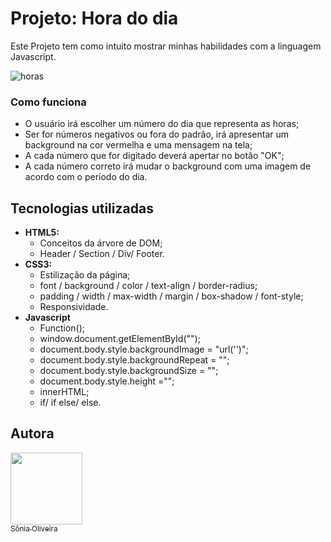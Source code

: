 # Projeto: Hora do dia
 Este Projeto tem como intuito mostrar minhas habilidades com a linguagem Javascript.
 
![horas](https://user-images.githubusercontent.com/38321678/169173825-e024548e-83f6-41fb-b23e-22c8038cc5c4.png)

### Como funciona
* O usuário irá escolher um número do dia que representa as horas;
* Ser for números negativos ou fora do padrão, irá apresentar um background na cor vermelha e uma mensagem na tela;
* A cada número que for digitado deverá apertar no botão "OK";
* A cada número correto irá mudar o background com uma imagem de acordo com o período do dia.

## Tecnologias utilizadas
 * <b> HTML5: </b>
   - Conceitos da árvore de DOM;
   - Header / Section / Div/ Footer.
 * <b> CSS3: </b>
   - Estilização da página;
   - font / background / color / text-align / border-radius;
   - padding / width / max-width / margin / box-shadow / font-style;
   - Responsividade.
 * <b> Javascript </b>
   - Function();
   - window.document.getElementById("");
   - document.body.style.backgroundImage = "url('')";
   - document.body.style.backgroundRepeat = "";
   - document.body.style.backgroundSize = ""; 
   - document.body.style.height ="";
   - innerHTML;
   - if/ if else/ else.

## Autora

 [<img src="https://user-images.githubusercontent.com/38321678/169178243-782dcfb4-d5b6-47ff-9bf8-b3d609bc5578.png" width=115><br><sub>Sônia Oliveira</sub>](https://github.com/Sonia-95) 



